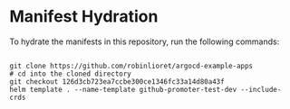 
# Manifest Hydration

To hydrate the manifests in this repository, run the following commands:

```shell

git clone https://github.com/robinlioret/argocd-example-apps
# cd into the cloned directory
git checkout 126d3cb723ea7ccbe300ce1346fc33a14d80a43f
helm template . --name-template github-promoter-test-dev --include-crds
```